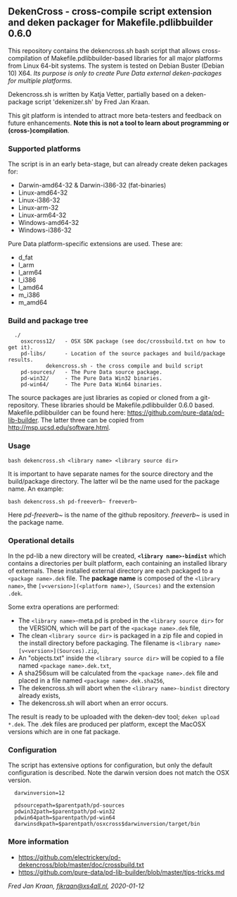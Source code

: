 ## DekenCross - cross-compile script extension and deken packager for Makefile.pdlibbuilder 0.6.0

This repository contains the dekencross.sh bash script that allows cross-compilation of Makefile.pdlibbuilder-based libraries for all major platforms from Linux 64-bit systems. The system is tested on Debian Buster (Debian 10) X64.
*Its purpose is only to create Pure Data external deken-packages for multiple platforms.*

Dekencross.sh is written by Katja Vetter, partially based on a deken-package script 'dekenizer.sh' by Fred Jan Kraan.

This git platform is intended to attract more beta-testers and feedback on future enhancements. **Note this is not a tool to learn about programming or (cross-)compilation**. 

### Supported platforms

The script is in an early beta-stage, but can already create deken packages for:

 * Darwin-amd64-32 & Darwin-i386-32 (fat-binaries)
 * Linux-amd64-32
 * Linux-i386-32
 * Linux-arm-32
 * Linux-arm64-32
 * Windows-amd64-32
 * Windows-i386-32

Pure Data platform-specific extensions are used. These are:

 * d_fat
 * l_arm
 * l_arm64
 * l_i386
 * l_amd64
 * m_i386
 * m_amd64

### Build and package tree

```
  ./
    osxcross12/   - OSX SDK package (see doc/crossbuild.txt on how to get it).
    pd-libs/      - Location of the source packages and build/package results.
            dekencross.sh - the cross compile and build script
    pd-sources/   - The Pure Data source package. 
    pd-win32/     - The Pure Data Win32 binaries.
    pd-win64/     - The Pure Data Win64 binaries.
```

The source packages are just libraries as copied or cloned from a git-repository. These libraries should be Makefile.pdlibbuilder 0.6.0 based. Makefile.pdlibbuilder can be found here: https://github.com/pure-data/pd-lib-builder.
The latter three can be copied from http://msp.ucsd.edu/software.html.

### Usage

  `bash dekencross.sh <library name> <library source dir>`

It is important to have separate names for the source directory and the build/package directory. The latter wil be the name used for the package name. An example:

  `bash dekencross.sh pd-freeverb~ freeverb~`

Here *pd-freeverb~* is the name of the github repository. *freeverb~* is used in the package name.

### Operational details

In the pd-lib a new directory will be created, **`<library name>-bindist`** which 
contains a directories per built platform, each containing an installed library of externals. 
These installed external directory are each packaged to a `<package name>.dek` file. 
The **package name** is composed of the `<library name>`, 
the `[v<version>](<platform name>)`, `(Sources)` and the extension `.dek`.

Some extra operations are performed:

 * The `<library name>`-meta.pd is probed in the `<library source dir>` for the VERSION, 
   which will be part of the `<package name>.dek` file,
 * The clean `<library source dir>` is packaged in a zip file and copied in the install 
   directory before packaging. The filename is `<library name>[v<version>](Sources).zip`, 
 * An "objects.txt" inside the `<library source dir>` will be copied to a file named 
   `<package name>.dek.txt`,
 * A sha256sum will be calculated from the `<package name>.dek` file and placed in a file 
   named `<package name>.dek.sha256`,
 * The dekencross.sh will abort when the `<library name>-bindist` directory already exists,
 * The dekencross.sh will abort when an error occurs.

The result is ready to be uploaded with the deken-dev tool; `deken upload *.dek`. The .dek files
are produced per platform, except the MacOSX versions which are in one fat package. 

### Configuration

The script has extensive options for configuration, but only the default configuration is described. Note the darwin version does not match the OSX version.

```
  darwinversion=12

  pdsourcepath=$parentpath/pd-sources
  pdwin32path=$parentpath/pd-win32
  pdwin64path=$parentpath/pd-win64
  darwinsdkpath=$parentpath/osxcross$darwinversion/target/bin
```
### More information

 * https://github.com/electrickery/pd-dekencross/blob/master/doc/crossbuild.txt
 * https://github.com/pure-data/pd-lib-builder/blob/master/tips-tricks.md

*Fred Jan Kraan, fjkraan@xs4all.nl, 2020-01-12*